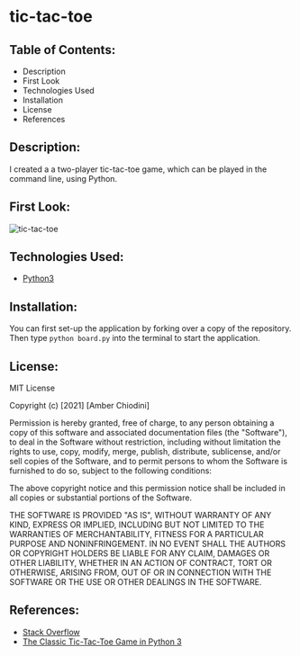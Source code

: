 # tic-tac-toe
## Table of Contents: 
* Description 
* First Look 
* Technologies Used
* Installation 
* License 
* References 

## Description:
I created a a two-player tic-tac-toe game, which can be played in the command line, using Python. 

## First Look: 
![tic-tac-toe](https://user-images.githubusercontent.com/69092983/136865067-270114bd-c6e1-41c1-8995-a1701a28e868.gif)

## Technologies Used:
* [Python3](https://www.python.org/)

## Installation:
You can first set-up the application by forking over a copy of the repository. Then type ``python board.py`` into the terminal to start the application. 


## License: 
MIT License

Copyright (c) [2021] [Amber Chiodini]

Permission is hereby granted, free of charge, to any person obtaining a copy
of this software and associated documentation files (the "Software"), to deal
in the Software without restriction, including without limitation the rights
to use, copy, modify, merge, publish, distribute, sublicense, and/or sell
copies of the Software, and to permit persons to whom the Software is
furnished to do so, subject to the following conditions:

The above copyright notice and this permission notice shall be included in all
copies or substantial portions of the Software.

THE SOFTWARE IS PROVIDED "AS IS", WITHOUT WARRANTY OF ANY KIND, EXPRESS OR
IMPLIED, INCLUDING BUT NOT LIMITED TO THE WARRANTIES OF MERCHANTABILITY,
FITNESS FOR A PARTICULAR PURPOSE AND NONINFRINGEMENT. IN NO EVENT SHALL THE
AUTHORS OR COPYRIGHT HOLDERS BE LIABLE FOR ANY CLAIM, DAMAGES OR OTHER
LIABILITY, WHETHER IN AN ACTION OF CONTRACT, TORT OR OTHERWISE, ARISING FROM,
OUT OF OR IN CONNECTION WITH THE SOFTWARE OR THE USE OR OTHER DEALINGS IN THE
SOFTWARE.

## References: 
* [Stack Overflow](https://stackoverflow.com/) 
* [The Classic Tic-Tac-Toe Game in Python 3](https://medium.com/byte-tales/the-classic-tic-tac-toe-game-in-python-3-1427c68b8874)